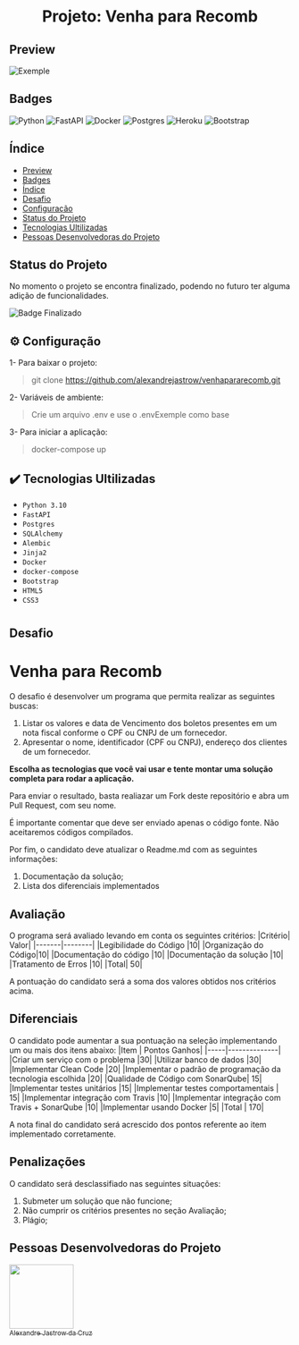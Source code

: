 
<h1 align="center"> Projeto: Venha para Recomb</h1>

## Preview
![Exemple](https://github.com/alexandrejastrow/venhapararecomb/blob/main/images/exemple.gif)

## Badges
![Python](https://img.shields.io/badge/python-3670A0?style=for-the-badge&logo=python&logoColor=ffdd54)
![FastAPI](https://img.shields.io/badge/FastAPI-005571?style=for-the-badge&logo=fastapi)
![Docker](https://img.shields.io/badge/docker-%230db7ed.svg?style=for-the-badge&logo=docker&logoColor=white)
![Postgres](https://img.shields.io/badge/postgres-%23316192.svg?style=for-the-badge&logo=postgresql&logoColor=white)
![Heroku](https://img.shields.io/badge/heroku-%23430098.svg?style=for-the-badge&logo=heroku&logoColor=white)
![Bootstrap](https://img.shields.io/badge/bootstrap-%23563D7C.svg?style=for-the-badge&logo=bootstrap&logoColor=white)




## Índice 

* [Preview](#preview)
* [Badges](#badges)
* [Índice](#índice)
* [Desafio](#desafio)
* [Configuração](#configuração)
* [Status do Projeto](#status-do-Projeto)
* [Tecnologias Ultilizadas](#tecnologias-ultilizadas)
* [Pessoas Desenvolvedoras do Projeto](#pessoas-desenvolvedoras)


## Status do Projeto

No momento o projeto se encontra finalizado, podendo no futuro ter alguma adição de funcionalidades.

![Badge Finalizado](https://img.shields.io/badge/Venha%20para%20Recomb-Finalizado-green)

## ⚙ Configuração

1- Para baixar o projeto:
> git clone https://github.com/alexandrejastrow/venhapararecomb.git

2- Variáveis de ambiente:
> Crie um arquivo .env e use o .envExemple como base

3- Para iniciar a aplicação:
> docker-compose up

## ✔️ Tecnologias Ultilizadas

- ``Python 3.10``
- ``FastAPI``
- ``Postgres``
- ``SQLAlchemy``
- ``Alembic``
- ``Jinja2``
- ``Docker``
- ``docker-compose``
- ``Bootstrap``
- ``HTML5``
- ``CSS3``
#

## Desafio
# Venha para Recomb

O desafio é desenvolver um programa que permita realizar as seguintes buscas:

1) Listar os valores e data de Vencimento dos boletos presentes em um nota fiscal conforme o CPF ou CNPJ de um fornecedor.
2) Apresentar o nome, identificador (CPF ou CNPJ), endereço dos clientes de um fornecedor.

**Escolha as tecnologias que você vai usar e tente montar uma solução completa para rodar a aplicação.**

Para enviar o resultado, basta realiazar um Fork deste repositório e abra um Pull Request, com seu nome.

É importante comentar que deve ser enviado apenas o código fonte. Não aceitaremos códigos compilados.

Por fim, o candidato deve atualizar o Readme.md com as seguintes informações:
  
 1) Documentação da solução;
 2) Lista dos diferenciais implementados

## Avaliação

O programa será avaliado levando em conta os seguintes critérios:
|Critério|	Valor|
|-------|--------|
|Legibilidade do Código 	|10|
|Organização do Código|10|
|Documentação do código 	|10|
|Documentação da solução 	|10|
|Tratamento de Erros 	|10|
|Total| 	50|

A pontuação do candidato será a soma dos valores obtidos nos critérios acima.

## Diferenciais

O candidato pode aumentar a sua pontuação na seleção implementando um ou mais dos itens abaixo:
|Item |	Pontos Ganhos|
|-----|--------------|
|Criar um serviço com o problema 	|30|
|Utilizar banco de dados 	|30|
|Implementar Clean Code 	|20|
|Implementar o padrão de programação da tecnologia escolhida 	|20|
|Qualidade de Código com SonarQube| 	15|
|Implementar testes unitários 	|15|
|Implementar testes comportamentais |	15|
|Implementar integração com Travis 	|10|
|Implementar integração com Travis + SonarQube 	|10|
|Implementar usando Docker 	|5|
|Total |	170|

A nota final do candidato será acrescido dos pontos referente ao item implementado corretamente.

## Penalizações

O candidato será desclassifiado nas seguintes situações:

1) Submeter um solução que não funcione;
2) Não cumprir os critérios presentes no seção Avaliação;
3) Plágio;

    


## Pessoas Desenvolvedoras do Projeto

[<img src="https://avatars.githubusercontent.com/u/52933958?v=4" width=115><br><sub>Alexandre Jastrow da Cruz</sub>](https://github.com/alexandrejastrow)
